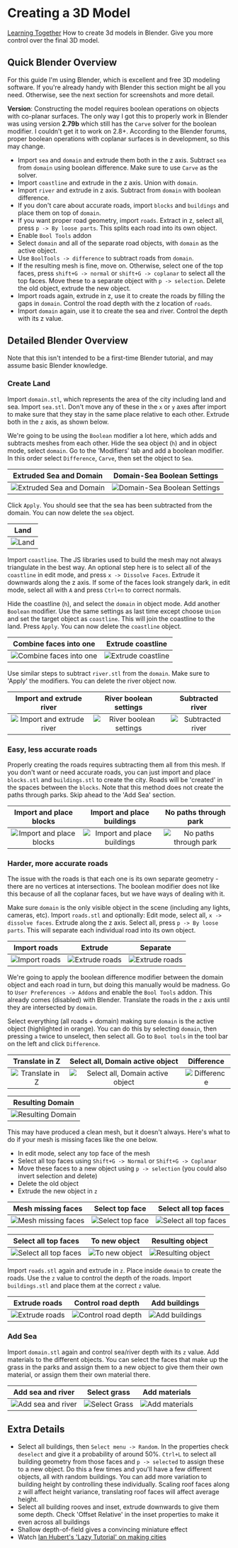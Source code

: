 # Creating a 3D Model
[Learning Together](https://www.blender.org/) How to create 3d models in Blender.
Give you more control over the final 3D model.


## Quick Blender Overview

For this guide I'm using Blender, which is excellent and free 3D modeling software.
If you're already handy with Blender this section might be all you need. Otherwise, see the next section for screenshots and more detail.

**Version**: Constructing the model requires boolean operations on objects with co-planar surfaces. The only way I got this to properly work in Blender was using version **2.79b** which still has the `Carve` solver for the boolean modifier. I couldn't get it to work on 2.8+. According to the Blender forums, proper boolean operations with coplanar surfaces is in development, so this may change.

- Import `sea` and `domain` and extrude them both in the z axis. Subtract `sea` from `domain` using boolean difference. Make sure to use `Carve` as the solver.
- Import `coastline` and extrude in the z axis. Union with `domain`.
- Import `river` and extrude in z axis. Subtract from `domain` with boolean difference.
- If you don't care about accurate roads, import `blocks` and `buildings` and place them on top of `domain`.
- If you want proper road geometry, import `roads`. Extract in z, select all, press `p -> By loose parts`. This splits each road into its own object.
- Enable `Bool Tools` addon
- Select `domain` and all of the separate road objects, with `domain` as the active object.
- Use `BoolTools -> difference` to subtract roads from `domain`.
- If the resulting mesh is fine, move on. Otherwise, select one of the top faces, press `shift+G -> normal` or `shift+G -> coplanar` to select all the top faces. Move these to a separate object with `p -> selection`. Delete the old object, extrude the new object.
- Import roads again, extrude in z, use it to create the roads by filling the gaps in `domain`. Control the road depth with the z location of `roads`.
- Import `domain` again, use it to create the sea and river. Control the depth with its z value.


## Detailed Blender Overview

Note that this isn't intended to be a first-time Blender tutorial, and may assume basic Blender knowledge.

### Create Land

Import `domain.stl`, which represents the area of the city including land and sea. Import `sea.stl`. Don't move any of these in the `x` or `y` axes after import to make sure that they stay in the same place relative to each other.
Extrude both in the `z` axis, as shown below.

We're going to be using the `Boolean` modifier a lot here, which adds and subtracts meshes from each other. Hide the sea object (`h`) and in object mode, select `domain`. Go to the 'Modifiers' tab and add a boolean modifier.
In this order select `Difference`, `Carve`, then set the object to `Sea`. 

| Extruded Sea and Domain | Domain-Sea Boolean Settings |
| :----------: | :----------: |
| ![Extruded Sea and Domain](images/STL/0.png) | ![Domain-Sea Boolean Settings](images/STL/1.png) |



Click `Apply`. You should see that the sea has been subtracted from the domain. You can now delete the `sea` object.

| Land |
| :----------: |
| ![Land](images/STL/2.png) |



Import `coastline`. The JS libraries used to build the mesh may not always triangulate in the best way. An optional step here is to select all of the `coastline` in edit mode, and press `x -> Dissolve Faces`.
Extrude it downwards along the z axis. If some of the faces look strangely dark, in edit mode, select all with `A` and press `Ctrl+n` to correct normals.

Hide the coastline (`h`), and select the `domain` in object mode. Add another `Boolean` modifier. Use the same settings as last time except choose `Union` and set the target object as `coastline`. This will join the coastline to the land.
Press `Apply`. You can now delete the `coastline` object.

| Combine faces into one | Extrude coastline |
| :----------: | :----------: |
| ![Combine faces into one](images/STL/3.png) | ![Extrude coastline](images/STL/4.png) |


Use similar steps to subtract `river.stl` from the `domain`. Make sure to 'Apply' the modifiers. You can delete the river object now.

| Import and extrude river | River boolean settings | Subtracted river |
| :----------: | :----------: | :----------: |
| ![Import and extrude river](images/STL/5.png) | ![River boolean settings](images/STL/6.png) | ![Subtracted river](images/STL/7.png) |



### Easy, less accurate roads

Properly creating the roads requires subtracting them all from this mesh. If you don't want or need accurate roads, you can just import and place `blocks.stl` and `buildings.stl` to create the city.
Roads will be 'created' in the spaces between the `blocks`. Note that this method does not create the paths through parks.
Skip ahead to the 'Add Sea' section.

| Import and place blocks | Import and place buildings | No paths through park |
| :----------: | :----------: | :----------: |
| ![Import and place blocks](images/STL/8.png) | ![Import and place buildings](images/STL/9.png) | ![No paths through park](images/STL/10.png) |



### Harder, more accurate roads

The issue with the roads is that each one is its own separate geometry - there are no vertices at intersections.
The boolean modifier does not like this because of all the coplanar faces, but we have ways of dealing with it.

Make sure `domain` is the only visible object in the scene (including any lights, cameras, etc).
Import `roads.stl` and optionally: Edit mode, select all, `x -> dissolve faces`. Extrude along the z axis.
Select all, press `p -> By loose parts`. This will separate each individual road into its own object.


| Import roads | Extrude | Separate |
| :----------: | :----------: | :----------: |
| ![Import roads](images/STL/11.png) | ![Extrude roads](images/STL/12.png) | ![Extrude roads](images/STL/13.png) |


We're going to apply the boolean difference modifier between the domain object and each road in turn, but doing this manually would be madness.
Go to `User Preferences -> Addons` and enable the `Bool Tools` addon. This already comes (disabled) with Blender.
Translate the roads in the `z` axis until they are intersected by `domain`.

Select everything (all roads + domain) making sure `domain` is the active object (highlighted in orange). You can do this by selecting `domain`, then pressing `a` twice to unselect, then select all.
Go to `Bool tools` in the tool bar on the left and click `Difference`.

| Translate in Z | Select all, Domain active object | Difference |
| :----------: | :----------: | :----------: |
| ![Translate in Z](images/STL/14.png) | ![Select all, Domain active object](images/STL/15.png) | ![Difference](images/STL/16.png) |


| Resulting Domain |
| :----------: |
| ![Resulting Domain](images/STL/17.png) |

This may have produced a clean mesh, but it doesn't always. Here's what to do if your mesh is missing faces like the one below.

- In edit mode, select any top face of the mesh
- Select all top faces using `Shift+G -> Normal` or `Shift+G -> Coplanar`
- Move these faces to a new object using `p -> selection` (you could also invert selection and delete)
- Delete the old object
- Extrude the new object in `z`

| Mesh missing faces | Select top face | Select all top faces |
| :----------: | :----------: | :----------: |
| ![Mesh missing faces](images/STL/18.png) | ![Select top face](images/STL/19.png) | ![Select all top faces](images/STL/20.png) |

| Select all top faces | To new object | Resulting object |
| :----------: | :----------: | :----------: |
| ![Select all top faces](images/STL/21.png) | ![To new object](images/STL/22.png) | ![Resulting object](images/STL/23.png) |


Import `roads.stl` again and extrude in `z`. Place inside `domain` to create the roads. Use the `z` value to control the depth of the roads.
Import `buildings.stl` and place them at the correct `z` value.

| Extrude roads | Control road depth | Add buildings |
| :----------: | :----------: | :----------: |
| ![Extrude roads](images/STL/24.png) | ![Control road depth](images/STL/25.png) | ![Add buildings](images/STL/26.png) |


### Add Sea

Import `domain.stl` again and control sea/river depth with its `z` value.
Add materials to the different objects. You can select the faces that make up the grass in the parks and assign them to a new object to give them their own material, or assign them their own material there.

| Add sea and river | Select grass | Add materials |
| :----------: | :----------: | :----------: |
| ![Add sea and river](images/STL/27.png) | ![Select Grass](images/STL/28.png) | ![Add materials](images/STL/29.png) |


## Extra Details

- Select all buildings, then `Select menu -> Random`. In the properties check `deselect` and give it a probability of around 50%. `Ctrl+L` to select all building geometry from those faces and `p -> selected` to assign these to a new object. Do this a few times and you'll have a few different objects, all with random buildings. You can add more variation to building height by controlling these individually. Scaling roof faces along z will affect height variance, translating roof faces will affect average height.
- Select all building rooves and inset, extrude downwards to give them some depth. Check 'Offset Relative' in the inset properties to make it even across all buildings
- Shallow depth-of-field gives a convincing miniature effect
- Watch [Ian Hubert's 'Lazy Tutorial' on making cities](https://www.youtube.com/watch?v=JjnyapZ_P-g)


